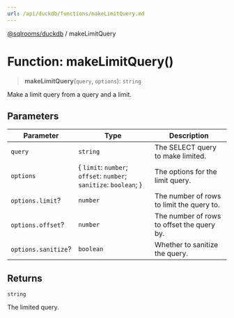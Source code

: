 ```yaml
---
url: /api/duckdb/functions/makeLimitQuery.md
---
```

[@sqlrooms/duckdb](../index.md) / makeLimitQuery

# Function: makeLimitQuery()

> **makeLimitQuery**(`query`, `options`): `string`

Make a limit query from a query and a limit.

## Parameters

| Parameter | Type | Description |
| ------ | ------ | ------ |
| `query` | `string` | The SELECT query to make limited. |
| `options` | { `limit`: `number`; `offset`: `number`; `sanitize`: `boolean`; } | The options for the limit query. |
| `options.limit`? | `number` | The number of rows to limit the query to. |
| `options.offset`? | `number` | The number of rows to offset the query by. |
| `options.sanitize`? | `boolean` | Whether to sanitize the query. |

## Returns

`string`

The limited query.
